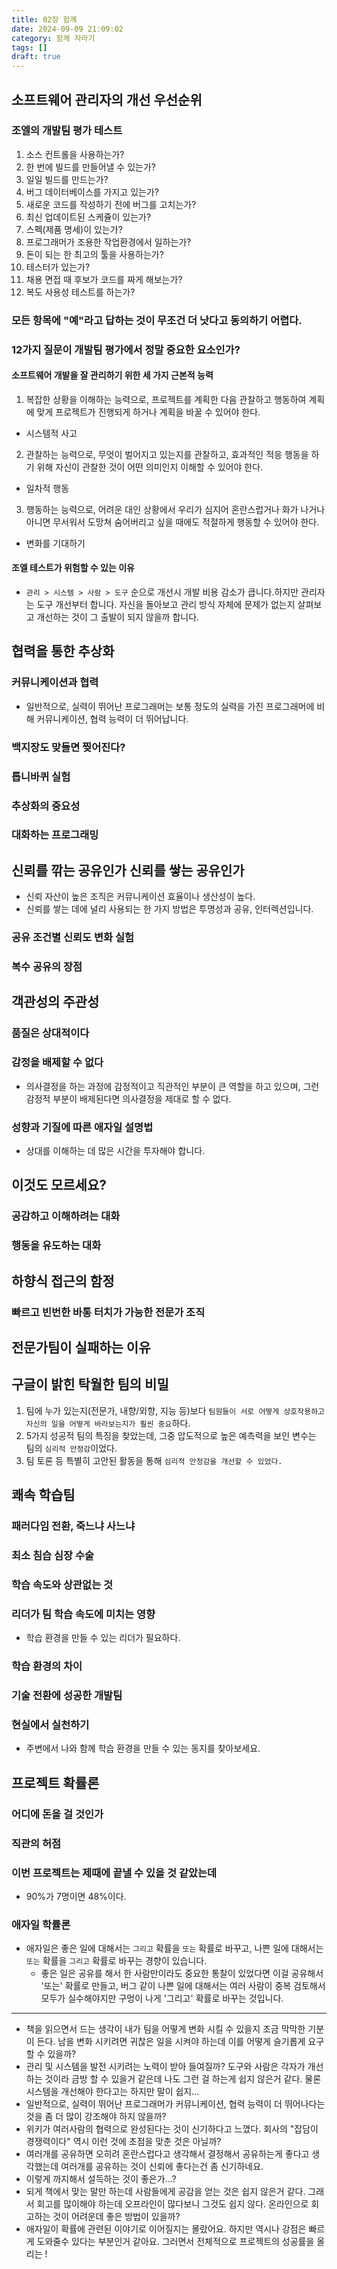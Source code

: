 ```yaml
---
title: 02장 함께
date: 2024-09-09 21:09:02
category: 함께 자라기
tags: []
draft: true
---
```


## 소프트웨어 관리자의 개선 우선순위

### 조엘의 개발팀 평가 테스트

1. 소스 컨트롤을 사용하는가?
2. 한 번에 빌드를 만들어낼 수 있는가?
3. 일일 빌드를 만드는가?
4. 버그 데이터베이스를 가지고 있는가?
5. 새로운 코드를 작성하기 전에 버그를 고치는가?
6. 최신 업데이트된 스케쥴이 있는가?
7. 스펙(제품 명세)이 있는가?
8. 프로그래머가 조용한 작업환경에서 일하는가?
9. 돈이 되는 한 최고의 툴을 사용하는가?
10. 테스터가 있는가?
11. 채용 면접 때 후보가 코드를 짜게 해보는가?
12. 복도 사용성 테스트를 하는가?

### 모든 항목에 "예"라고 답하는 것이 무조건 더 낫다고 동의하기 어렵다.

### 12가지 질문이 개발팀 평가에서 정말 중요한 요소인가?

#### 소프트웨어 개발을 잘 관리하기 위한 세 가지 근본적 능력

1. 복잡한 상황을 이해하는 능력으로, 프로젝트를 계획한 다음 관찰하고 행동하여 계획에 맞게 프로젝트가 진행되게 하거나 계획을 바꿀 수 있어야 한다.

- 시스템적 사고

2. 관찰하는 능력으로, 무엇이 벌어지고 있는지를 관찰하고, 효과적인 적응 행동을 하기 위해 자신이 관찰한 것이 어떤 의미인지 이해할 수 있어야 한다.

- 일차적 행동

3. 행동하는 능력으로, 어려운 대인 상황에서 우리가 심지어 혼란스럽거나 화가 나거나 아니면 무서워서 도망쳐 숨어버리고 싶을 때에도 적절하게 행동할 수 있어야 한다.

- 변화를 기대하기

#### 조엘 테스트가 위험할 수 있는 이유

- `관리 > 시스템 > 사람 > 도구` 순으로 개선시 개발 비용 감소가 큽니다.하지만 관리자는 도구 개선부터 합니다. 자신을 돌아보고 관리 방식 자체에 문제가 없는지 살펴보고 개선하는 것이 그 출발이 되지 않을까 합니다.

## 협력을 통한 추상화

### 커뮤니케이션과 협력

- 일반적으로, 실력이 뛰어난 프로그래머는 보통 정도의 실력을 가진 프로그래머에 비해 커뮤니케이션, 협력 능력이 더 뛰어납니다.

### 백지장도 맞들면 찢어진다?

### 톱니바퀴 실험

### 추상화의 중요성

### 대화하는 프로그래밍

## 신뢰를 깎는 공유인가 신뢰를 쌓는 공유인가

- 신뢰 자산이 높은 조직은 커뮤니케이션 효율이나 생산성이 높다.
- 신뢰를 쌓는 데에 널리 사용되는 한 가지 방법은 투명성과 공유, 인터렉션입니다.

### 공유 조건별 신뢰도 변화 실험

### 복수 공유의 장점

## 객관성의 주관성

### 품질은 상대적이다

### 감정을 배제할 수 없다

- 의사결정을 하는 과정에 감정적이고 직관적인 부분이 큰 역할을 하고 있으며, 그런 감정적 부분이 배제된다면 의사결정을 제대로 할 수 없다.

### 성향과 기질에 따른 애자일 설명법

- 상대를 이해하는 데 많은 시간을 투자해야 합니다.

## 이것도 모르세요?

### 공감하고 이해하려는 대화

### 행동을 유도하는 대화

## 하향식 접근의 함정

### 빠르고 빈번한 바통 터치가 가능한 전문가 조직

## 전문가팀이 실패하는 이유

## 구글이 밝힌 탁월한 팀의 비밀

1. 팀에 누가 있는지(전문가, 내향/외향, 지능 등)보다 `팀원들이 서로 어떻게 상호작용하고 자신의 일을 어떻게 바라보는지가 훨씬 중요`하다.
2. 5가지 성공적 팀의 특징을 찾았는데, 그중 압도적으로 높은 예측력을 보인 변수는 팀의 `심리적 안정감`이었다.
3. 팀 토론 등 특별히 고안된 활동을 통해 `심리적 안정감을 개선할 수 있었다.`

## 쾌속 학습팀

### 패러다임 전환, 죽느냐 사느냐

### 최소 침습 심장 수술

### 학습 속도와 상관없는 것

### 리더가 팀 학습 속도에 미치는 영향

- 학습 환경을 만들 수 있는 리더가 필요하다.

### 학습 환경의 차이

### 기술 전환에 성공한 개발팀

### 현실에서 실천하기

- 주변에서 나와 함께 학습 환경을 만들 수 있는 동지를 찾아보세요.

## 프로젝트 확률론

### 어디에 돈을 걸 것인가

### 직관의 허점

### 이번 프로젝트는 제때에 끝낼 수 있을 것 같았는데

- 90%가 7명이면 48%이다.

### 애자일 학률론

- 애자일은 좋은 일에 대해서는 `그리고` 확률을 `또는` 확률로 바꾸고, 나쁜 일에 대해서는 `또는` 확률을 `그리고` 확률로 바꾸는 경향이 있습니다.
  - 좋은 일은 공유를 해서 한 사람만이라도 중요한 통찰이 있었다면 이걸 공유해서 '또는' 확률로 만들고, 버그 같이 나쁜 일에 대해서는 여러 사람이 중복 검토해서 모두가 실수해야지만 구멍이 나게 '그리고' 확률로 바꾸는 것입니다.

---

- 책을 읽으면서 드는 생각이 내가 팀을 어떻게 변화 시킬 수 있을지 조금 막막한 기분이 든다. 남을 변화 시키려면 귀찮은 일을 시켜야 하는데 이를 어떻게 슬기롭게 요구할 수 있을까?
- 관리 및 시스템을 발전 시키려는 노력이 받아 들여질까? 도구와 사람은 각자가 개선하는 것이라 금방 할 수 있을거 같은데 나도 그런 걸 하는게 쉽지 않은거 같다. 물론 시스템을 개선해야 한다고는 하지만 말이 쉽지...
- 일반적으로, 실력이 뛰어난 프로그래머가 커뮤니케이션, 협력 능력이 더 뛰어나다는 것을 좀 더 많이 강조해야 하지 않을까?
- 위키가 여러사람의 협력으로 완성된다는 것이 신기하다고 느꼈다. 회사의 "잡담이 경쟁력이다" 역시 이런 것에 초점을 맞춘 것은 아닐까?
- 여러개를 공유하면 오히려 혼란스럽다고 생각해서 결정해서 공유하는게 좋다고 생각했는데 여러개를 공유하는 것이 신뢰에 좋다는건 좀 신기하네요.
- 이렇게 까지해서 설득하는 것이 좋은가...?
- 되게 책에서 맞는 말만 하는데 사람들에게 공감을 얻는 것은 쉽지 않은거 같다. 그래서 회고를 많이해야 하는데 오프라인이 많다보니 그것도 쉽지 않다. 온라인으로 회고하는 것이 어려운데 좋은 방법이 있을까?
- 애자일이 확률에 관련된 이야기로 이어질지는 몰랐어요. 하지만 역시나 강점은 빠르게 도와줄수 있다는 부분인거 같아요. 그러면서 전체적으로 프로젝트의 성공률을 올리는 !
